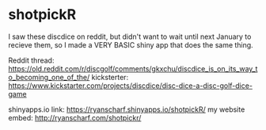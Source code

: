 # shotpickR

I saw these discdice on reddit, but didn't want to wait until next January to recieve them, so I made a VERY BASIC shiny app that does the same thing.

Reddit thread: https://old.reddit.com/r/discgolf/comments/gkxchu/discdice_is_on_its_way_to_becoming_one_of_the/
kicksterter: https://www.kickstarter.com/projects/discdice/disc-dice-a-disc-golf-dice-game

shinyapps.io link: https://ryanscharf.shinyapps.io/shotpickR/
my website embed: http://ryanscharf.com/shotpickr/
